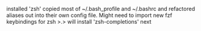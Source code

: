 installed 'zsh'
copied most of ~/.bash_profile and ~/.bashrc and refactored aliases out into their own config file. Might need to import new fzf keybindings for zsh >.>
will install 'zsh-completions' next
